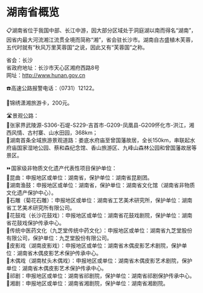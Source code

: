 # 湖南省概览  
📋湖南省位于我国中部、长江中游，因大部分区域处于洞庭湖以南而得名“湖南”，因省内最大河流湘江流贯全境而简称“湘”，省会驻长沙市。湖南自古盛植木芙蓉，五代时就有“秋风万里芙蓉国”之说，因此又有“芙蓉国”之称。  

省会：长沙  
省政府地址：长沙市天心区湘府西路8号  
网址：http://www.hunan.gov.cn  
  
☎️高速公路报警电话：（0731）12122。  
  
🧭锦绣潇湘旅游卡，200元。  

🛣️景观公路：  
🔸张家界武陵源-S306-石堤-S229-吉首市-G209-凤凰县-G209怀化市-洪江，湘西风情、古村寨、山水田园，368km；  
🔸湖南首条全域旅游景观道路：娄底水府庙至曾国藩故居，全长150km，串联起水府庙国家湿地公园、蔡和森纪念馆、香山旅游区、九峰山森林公园和曾国藩故居等景区。    
  
⏩国家级非物质文化遗产代表性项目保护单位：  
🔸昆曲：申报地区或单位：湖南省，保护单位：湖南省昆剧团。  
🔸湖南渔鼓：申报地区或单位：湖南省，保护单位：湖南省文化馆（湖南省非物质文化遗产保护中心）。    
🔸石雕（菊花石雕）：申报地区或单位：湖南省工艺美术研究所，保护单位：湖南省工艺美术研究所有限公司。    
🔸花鼓戏（长沙花鼓戏）：申报地区或单位：湖南省花鼓戏剧院，保护单位：湖南省花鼓戏保护传承中心。    
🔸传统中医药文化（九芝堂传统中药文化）：申报地区或单位：湖南省九芝堂股份有限公司，保护单位：九芝堂股份有限公司。    
🔸皮影戏（湖南皮影戏）：申报地区或单位：湖南省木偶皮影艺术剧院，保护单位：湖南省木偶皮影艺术保护传承中心。  
🔸木偶戏（湖南杖头木偶戏）：申报地区或单位：湖南省木偶皮影艺术剧院，保护单位：湖南省木偶皮影艺术保护传承中心。    
🔸祁剧：申报地区或单位：湖南省祁剧院，保护单位：湖南省祁剧保护传承中心。    
🔸湘剧：申报地区或单位：湖南省湘剧院，保护单位：湖南省湘剧院。  